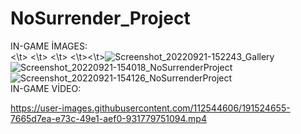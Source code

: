 # NoSurrender_Project
IN-GAME İMAGES:<br>
 <\t> <\t> <\t> <\t><\t>![Screenshot_20220921-152243_Gallery](https://user-images.githubusercontent.com/112544606/191505080-9569d5d8-16f0-4b9c-8d9b-672498ddf4c7.jpg) ![Screenshot_20220921-154018_NoSurrenderProject](https://user-images.githubusercontent.com/112544606/191506778-8cd141f1-aa04-4404-973a-67a67929f5b6.jpg) ![Screenshot_20220921-154126_NoSurrenderProject](https://user-images.githubusercontent.com/112544606/191507044-b9291efa-3286-460c-8eaa-02ec564ba068.jpg) 
<BR>IN-GAME VİDEO:<BR>

https://user-images.githubusercontent.com/112544606/191524655-7665d7ea-e73c-49e1-aef0-931779751094.mp4
